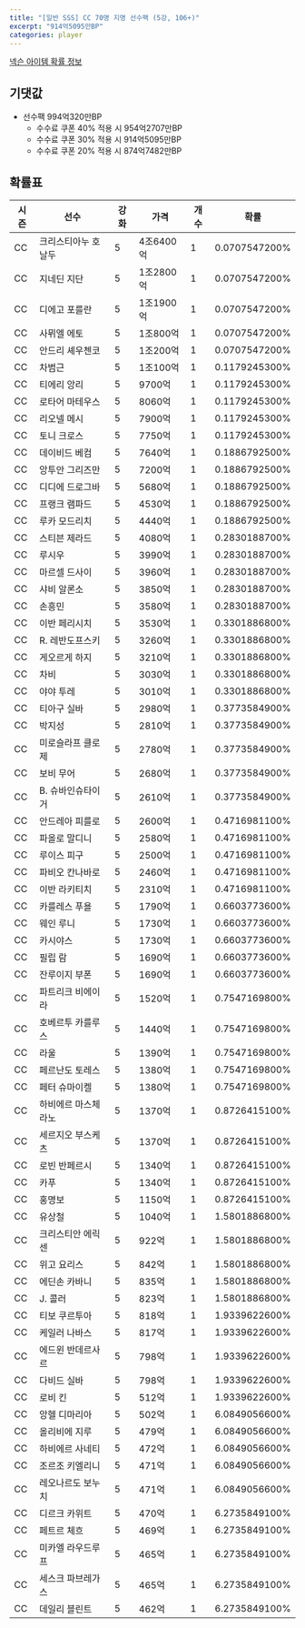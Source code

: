 ```yaml
---
title: "[일반 SSS] CC 70명 지명 선수팩 (5강, 106+)"
excerpt: "914억5095만BP"
categories: player
---
```

[넥슨 아이템 확률 정보](http://iteminfo.nexon.com/probability/fo4?sn=7398)

## 기댓값
  - 선수팩 994억320만BP
    - 수수료 쿠폰 40% 적용 시 954억2707만BP
    - 수수료 쿠폰 30% 적용 시 914억5095만BP
    - 수수료 쿠폰 20% 적용 시 874억7482만BP


## 확률표

|시즌|선수|강화|가격|개수|확률|
|---|---|---|---|---|---|
|CC|크리스티아누 호날두|5|4조6400억|1|0.0707547200%|
|CC|지네딘 지단|5|1조2800억|1|0.0707547200%|
|CC|디에고 포를란|5|1조1900억|1|0.0707547200%|
|CC|사뮈엘 에토|5|1조800억|1|0.0707547200%|
|CC|안드리 셰우첸코|5|1조200억|1|0.0707547200%|
|CC|차범근|5|1조100억|1|0.1179245300%|
|CC|티에리 앙리|5|9700억|1|0.1179245300%|
|CC|로타어 마테우스|5|8060억|1|0.1179245300%|
|CC|리오넬 메시|5|7900억|1|0.1179245300%|
|CC|토니 크로스|5|7750억|1|0.1179245300%|
|CC|데이비드 베컴|5|7640억|1|0.1886792500%|
|CC|앙투안 그리즈만|5|7200억|1|0.1886792500%|
|CC|디디에 드로그바|5|5680억|1|0.1886792500%|
|CC|프랭크 램파드|5|4530억|1|0.1886792500%|
|CC|루카 모드리치|5|4440억|1|0.1886792500%|
|CC|스티븐 제라드|5|4080억|1|0.2830188700%|
|CC|루시우|5|3990억|1|0.2830188700%|
|CC|마르셀 드사이|5|3960억|1|0.2830188700%|
|CC|샤비 알론소|5|3850억|1|0.2830188700%|
|CC|손흥민|5|3580억|1|0.2830188700%|
|CC|이반 페리시치|5|3530억|1|0.3301886800%|
|CC|R. 레반도프스키|5|3260억|1|0.3301886800%|
|CC|게오르게 하지|5|3210억|1|0.3301886800%|
|CC|차비|5|3030억|1|0.3301886800%|
|CC|야야 투레|5|3010억|1|0.3301886800%|
|CC|티아구 실바|5|2980억|1|0.3773584900%|
|CC|박지성|5|2810억|1|0.3773584900%|
|CC|미로슬라프 클로제|5|2780억|1|0.3773584900%|
|CC|보비 무어|5|2680억|1|0.3773584900%|
|CC|B. 슈바인슈타이거|5|2610억|1|0.3773584900%|
|CC|안드레아 피를로|5|2600억|1|0.4716981100%|
|CC|파올로 말디니|5|2580억|1|0.4716981100%|
|CC|루이스 피구|5|2500억|1|0.4716981100%|
|CC|파비오 칸나바로|5|2460억|1|0.4716981100%|
|CC|이반 라키티치|5|2310억|1|0.4716981100%|
|CC|카를레스 푸욜|5|1790억|1|0.6603773600%|
|CC|웨인 루니|5|1730억|1|0.6603773600%|
|CC|카시야스|5|1730억|1|0.6603773600%|
|CC|필립 람|5|1690억|1|0.6603773600%|
|CC|잔루이지 부폰|5|1690억|1|0.6603773600%|
|CC|파트리크 비에이라|5|1520억|1|0.7547169800%|
|CC|호베르투 카를루스|5|1440억|1|0.7547169800%|
|CC|라울|5|1390억|1|0.7547169800%|
|CC|페르난도 토레스|5|1380억|1|0.7547169800%|
|CC|페터 슈마이켈|5|1380억|1|0.7547169800%|
|CC|하비에르 마스체라노|5|1370억|1|0.8726415100%|
|CC|세르지오 부스케츠|5|1370억|1|0.8726415100%|
|CC|로빈 반페르시|5|1340억|1|0.8726415100%|
|CC|카푸|5|1340억|1|0.8726415100%|
|CC|홍명보|5|1150억|1|0.8726415100%|
|CC|유상철|5|1040억|1|1.5801886800%|
|CC|크리스티안 에릭센|5|922억|1|1.5801886800%|
|CC|위고 요리스|5|842억|1|1.5801886800%|
|CC|에딘손 카바니|5|835억|1|1.5801886800%|
|CC|J. 콜러|5|823억|1|1.5801886800%|
|CC|티보 쿠르투아|5|818억|1|1.9339622600%|
|CC|케일러 나바스|5|817억|1|1.9339622600%|
|CC|에드윈 반데르사르|5|798억|1|1.9339622600%|
|CC|다비드 실바|5|798억|1|1.9339622600%|
|CC|로비 킨|5|512억|1|1.9339622600%|
|CC|앙헬 디마리아|5|502억|1|6.0849056600%|
|CC|올리비에 지루|5|479억|1|6.0849056600%|
|CC|하비에르 사네티|5|472억|1|6.0849056600%|
|CC|조르조 키엘리니|5|471억|1|6.0849056600%|
|CC|레오나르도 보누치|5|471억|1|6.0849056600%|
|CC|디르크 카위트|5|470억|1|6.2735849100%|
|CC|페트르 체흐|5|469억|1|6.2735849100%|
|CC|미카엘 라우드루프|5|465억|1|6.2735849100%|
|CC|세스크 파브레가스|5|465억|1|6.2735849100%|
|CC|데일리 블린트|5|462억|1|6.2735849100%|
